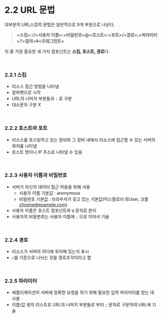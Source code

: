 # 2.2 URL 문법

대부분의 URL스킴의 문법은 일반적으로 9개 부분으로 나뉜다.
> **<스킴>://<사용자 이름>:<비밀번호>@<호스트>:<포트>/<경로>;<파라미터>?<질의>#<프래그먼트>**

이 중 가장 중요한 세 가지 컴포넌트는 **스킴, 호스트, 경로**다.

<br>

### 2.2.1 스킴
- 리소스 접근 방법을 나타냄
- 알파벳으로 시작
- URL의 나머지 부분들과 `:` 로 구분
- 대소문자 구분 X
  
<br>

### 2.2.2 호스트와 포트
- 리소스를 호스팅하고 있는 장비와 그 장비 내에서 리소스에 접근할 수 있는 서버의 위치를 나타냄
- 호스트 명이나 IP 주소로 나타낼 수 있음

<br>

### 2.2.3 사용자 이름과 비밀번호
- 서버가 자신의 데이터 접근 허용을 위해 사용
  - 사용자 이름 기본값 : anonymous
  - 비밀번호 기본값 : 브라우저가 갖고 있는 기본값(익스플로러 IEUser, 크롬 chrome@example.com)
- 사용자 이름은 호스트 컴포넌트와 `@` 문자로 분리
- 사용자의 비밀번호는 사용자 이름에 `:` 으로 이어서 기술

<br>

### 2.2.4 경로
- 리소스가 서버의 어디에 위치해 있는지 표시
- `/`를 기준으로 나뉘는 것을 경로조각이라고 함

<br>

### 2.2.5 파라미터
- 애플리케이션이 서버에 정확한 요청을 하기 위해 필요한 입력 파라미터를 받는 데 사용
- 이름/값 쌍의 리스트로 URL의 나머지 부분들로 부터 `;` 문자로 구분하여 URL에 기술


<br>